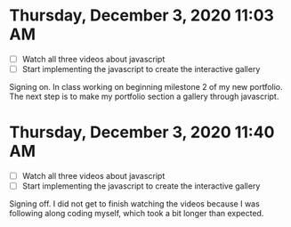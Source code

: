 # Thursday, December  3, 2020 11:03 AM
- [ ] Watch all three videos about javascript
- [ ] Start implementing the javascript to create the interactive gallery

Signing on. In class working on beginning milestone 2 of my new portfolio. The next step is to make my portfolio section a gallery through javascript. 

# Thursday, December  3, 2020 11:40 AM
- [ ] Watch all three videos about javascript
- [ ] Start implementing the javascript to create the interactive gallery

Signing off. I did not get to finish watching the videos because I was following along coding myself, which took a bit longer than expected. 
